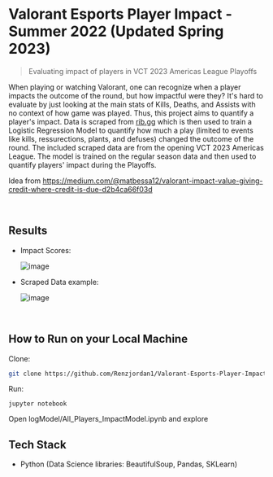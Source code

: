 # Valorant Esports Player Impact - Summer 2022 (Updated Spring 2023)
> Evaluating impact of players in VCT 2023 Americas League Playoffs


When playing or watching Valorant, one can recognize when a player impacts the outcome of the round, but how impactful were they? It's hard to evaluate by just looking at the main stats of Kills, Deaths, and Assists with no context of how game was played. Thus, this project aims to quantify a player's impact. Data is scraped from [rib.gg](https://www.rib.gg/) which is then used to train a Logistic Regression Model to quantify how much a play (limited to events like kills, ressurections, plants, and defuses) changed the outcome of the round. The included scraped data are from the opening VCT 2023 Americas League. The model is trained on the regular season data and then used to quantify players' impact during the Playoffs.

Idea from https://medium.com/@matbessa12/valorant-impact-value-giving-credit-where-credit-is-due-d2b4ca66f03d


<br/>

## Results

* Impact Scores:

  ![image](https://github.com/Renzjordan1/Valorant-Esports-Player-Impact/assets/38296706/aba8686b-902f-42b8-a9b6-9edd0606219b)
  

* Scraped Data example:
  
  ![image](https://github.com/Renzjordan1/Valorant-Esports-Player-Impact/assets/38296706/977cf89c-9884-4c42-be3d-b7277d76febf)






<br/>

## How to Run on your Local Machine 
Clone:

```sh
git clone https://github.com/Renzjordan1/Valorant-Esports-Player-Impact/
```

Run:

```
jupyter notebook
```
Open logModel/All_Players_ImpactModel.ipynb and explore





## Tech Stack

* Python (Data Science libraries: BeautifulSoup, Pandas, SKLearn)

